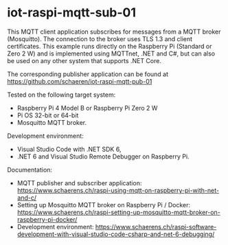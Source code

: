 # iot-raspi-mqtt-sub-01

This MQTT client application subscribes for messages from a MQTT broker (Mosquitto). The connection to the broker uses TLS 1.3 and client certificates. This example runs directly on the Raspberry Pi (Standard or Zero 2 W) and is implemented using MQTTnet, .NET and C#, but can also be used on any other system that supports .NET Core. 

The corresponding publisher application can be found at https://github.com/schaeren/iot-raspi-mqtt-pub-01

Tested on the following target system: 
- Raspberry Pi 4 Model B or Raspberry Pi Zero 2 W
- Pi OS 32-bit or 64-bit
- Mosquitto MQTT broker.

Development environment: 
- Visual Studio Code with .NET SDK 6, 
- .NET 6 and Visual Studio Remote Debugger on Raspberry Pi.

Documentation:
- MQTT publisher and subscriber application: https://www.schaerens.ch/raspi-using-mqtt-on-raspberry-pi-with-net-and-c/
- Setting up Mosquitto MQTT broker on Raspberry Pi / Docker: https://www.schaerens.ch/raspi-setting-up-mosquitto-mqtt-broker-on-raspberry-pi-docker/
- Development environment: https://www.schaerens.ch/raspi-software-development-with-visual-studio-code-csharp-and-net-6-debugging/
